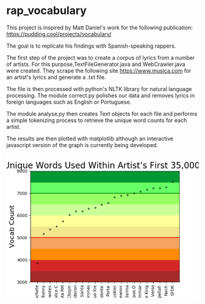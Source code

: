 # rap_vocabulary
This project is inspired by Matt Daniel's work for the following publication:
https://pudding.cool/projects/vocabulary/

The goal is to replicate his findings with Spanish-speaking rappers. 

The first step of the project was to create a corpus of lyrics from a number of artists. For this purpose,TextFileGenerator.java	and WebCrawler.java were created. They scrape the following site https://www.musica.com for an artist's lyrics and generate a .txt file. 

The file is then processed with python's NLTK library for natural language processing. The module correct.py polishes our data and removes lyrics in foreign languages such as English or Portuguese.

The module analyse.py then creates Text objects for each file and performs a simple tokenizing process to retrieve the unique word counts for each artist.

The results are then plotted with matplotlib although an interactive javascript version of the graph is currently being developed. 

![Alt text](/results.png)
